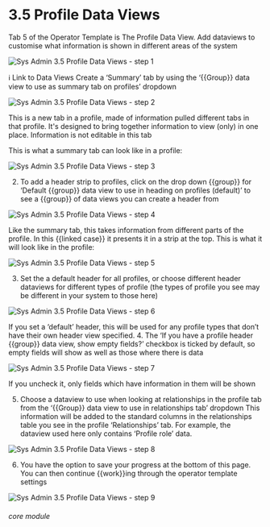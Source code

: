 # 3.5 Profile Data Views

Tab 5 of the Operator Template is The Profile Data View. Add dataviews to customise what information is shown in different areas of the system

![Sys Admin 3.5 Profile Data Views - step 1](Sys_Admin_3.5_Profile_Data_Views_im_1.png)

ℹ️ Link to Data Views
Create a ‘Summary’ tab by using the ‘{{Group}} data view to use as summary tab on profiles’ dropdown

![Sys Admin 3.5 Profile Data Views - step 2](Sys_Admin_3.5_Profile_Data_Views_im_2.png)

This is a new tab in a profile, made of information pulled different tabs in that profile. It&#039;s designed to bring together information to view (only) in one place. Information is not editable in this tab

This is what a summary tab can look like in a profile:

![Sys Admin 3.5 Profile Data Views - step 3](Sys_Admin_3.5_Profile_Data_Views_im_3.png)

2. To add a header strip to profiles, click on the drop down {{group}} for ‘Default {{group}} data view to use in heading on profiles (default)’ to see a {{group}} of data views you can create a header from

![Sys Admin 3.5 Profile Data Views - step 4](Sys_Admin_3.5_Profile_Data_Views_im_4.png)

Like the summary tab, this takes information from different parts of the profile. In this {{linked case}} it presents it in a strip at the top. This is what it will look like in the profile:

![Sys Admin 3.5 Profile Data Views - step 5](Sys_Admin_3.5_Profile_Data_Views_im_5.png)

3. Set the a default header for all profiles, or choose  different header dataviews for different types of profile (the types of profile you see may be different in your system to those here)

![Sys Admin 3.5 Profile Data Views - step 6](Sys_Admin_3.5_Profile_Data_Views_im_6.png)

If you set a ‘default’ header, this will be used for any profile types that don’t have their own header view specified.
4. The ‘If you have a profile header {{group}} data view, show empty fields?’ checkbox is ticked by default, so empty fields will show as well as those where there is data

![Sys Admin 3.5 Profile Data Views - step 7](Sys_Admin_3.5_Profile_Data_Views_im_7.png)

If you uncheck it, only fields which have information in them will be shown

5. Choose a dataview to use when looking at relationships in the profile tab from the ‘{{Group}} data view to use in relationships tab’ dropdown
This information will be added to the standard columns in the relationships table you see in the profile ‘Relationships’ tab. For example, the dataview used here only contains ‘Profile role’ data.

![Sys Admin 3.5 Profile Data Views - step 8](Sys_Admin_3.5_Profile_Data_Views_im_8.png)

6. You have the option to save your progress at the bottom of this page. You can then continue {{work}}ing through the operator template settings

![Sys Admin 3.5 Profile Data Views - step 9](Sys_Admin_3.5_Profile_Data_Views_im_9.png)


###### core module